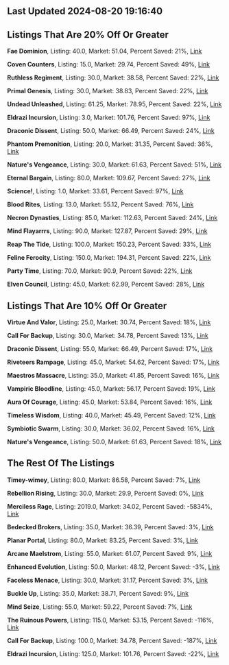 ## Last Updated 2024-08-20 19:16:40

## Listings That Are 20% Off Or Greater

**Fae Dominion**, Listing: 40.0, Market: 51.04, Percent Saved: 21%, [Link](https://www.facebook.com/marketplace/item/3612379935677891/?ref=search&referral_code=null&referral_story_type=post&tracking=browse_serp%3A85dee8fe-85fc-442c-bc00-387066b3627b&__tn__=!%3AD)

**Coven Counters**, Listing: 15.0, Market: 29.74, Percent Saved: 49%, [Link](https://www.facebook.com/marketplace/item/3612379935677891/?ref=search&referral_code=null&referral_story_type=post&tracking=browse_serp%3A85dee8fe-85fc-442c-bc00-387066b3627b&__tn__=!%3AD)

**Ruthless Regiment**, Listing: 30.0, Market: 38.58, Percent Saved: 22%, [Link](https://www.facebook.com/marketplace/item/1232156954639789/?ref=search&referral_code=null&referral_story_type=post&tracking=browse_serp%3A85dee8fe-85fc-442c-bc00-387066b3627b&__tn__=!%3AD)

**Primal Genesis**, Listing: 30.0, Market: 38.83, Percent Saved: 22%, [Link](https://www.facebook.com/marketplace/item/1232156954639789/?ref=search&referral_code=null&referral_story_type=post&tracking=browse_serp%3A85dee8fe-85fc-442c-bc00-387066b3627b&__tn__=!%3AD)

**Undead Unleashed**, Listing: 61.25, Market: 78.95, Percent Saved: 22%, [Link](https://www.facebook.com/marketplace/item/787542843500253/?ref=search&referral_code=null&referral_story_type=post&tracking=browse_serp%3A85dee8fe-85fc-442c-bc00-387066b3627b&__tn__=!%3AD)

**Eldrazi Incursion**, Listing: 3.0, Market: 101.76, Percent Saved: 97%, [Link](https://www.facebook.com/marketplace/item/1245071939804815/?ref=search&referral_code=null&referral_story_type=post&tracking=browse_serp%3A85dee8fe-85fc-442c-bc00-387066b3627b&__tn__=!%3AD)

**Draconic Dissent**, Listing: 50.0, Market: 66.49, Percent Saved: 24%, [Link](https://www.facebook.com/marketplace/item/1438009593644289/?ref=search&referral_code=null&referral_story_type=post&tracking=browse_serp%3A85dee8fe-85fc-442c-bc00-387066b3627b&__tn__=!%3AD)

**Phantom Premonition**, Listing: 20.0, Market: 31.35, Percent Saved: 36%, [Link](https://www.facebook.com/marketplace/item/1438009593644289/?ref=search&referral_code=null&referral_story_type=post&tracking=browse_serp%3A85dee8fe-85fc-442c-bc00-387066b3627b&__tn__=!%3AD)

**Nature's Vengeance**, Listing: 30.0, Market: 61.63, Percent Saved: 51%, [Link](https://www.facebook.com/marketplace/item/1438009593644289/?ref=search&referral_code=null&referral_story_type=post&tracking=browse_serp%3A85dee8fe-85fc-442c-bc00-387066b3627b&__tn__=!%3AD)

**Eternal Bargain**, Listing: 80.0, Market: 109.67, Percent Saved: 27%, [Link](https://www.facebook.com/marketplace/item/1438009593644289/?ref=search&referral_code=null&referral_story_type=post&tracking=browse_serp%3A85dee8fe-85fc-442c-bc00-387066b3627b&__tn__=!%3AD)

**Science!**, Listing: 1.0, Market: 33.61, Percent Saved: 97%, [Link](https://www.facebook.com/marketplace/item/470261098958766/?ref=search&referral_code=null&referral_story_type=post&tracking=browse_serp%3A85dee8fe-85fc-442c-bc00-387066b3627b&__tn__=!%3AD)

**Blood Rites**, Listing: 13.0, Market: 55.12, Percent Saved: 76%, [Link](https://www.facebook.com/marketplace/item/470261098958766/?ref=search&referral_code=null&referral_story_type=post&tracking=browse_serp%3A85dee8fe-85fc-442c-bc00-387066b3627b&__tn__=!%3AD)

**Necron Dynasties**, Listing: 85.0, Market: 112.63, Percent Saved: 24%, [Link](https://www.facebook.com/marketplace/item/880087800667033/?ref=search&referral_code=null&referral_story_type=post&tracking=browse_serp%3A85dee8fe-85fc-442c-bc00-387066b3627b&__tn__=!%3AD)

**Mind Flayarrrs**, Listing: 90.0, Market: 127.87, Percent Saved: 29%, [Link](https://www.facebook.com/marketplace/item/452255377591666/?ref=search&referral_code=null&referral_story_type=post&tracking=browse_serp%3A85dee8fe-85fc-442c-bc00-387066b3627b&__tn__=!%3AD)

**Reap The Tide**, Listing: 100.0, Market: 150.23, Percent Saved: 33%, [Link](https://www.facebook.com/marketplace/item/452255377591666/?ref=search&referral_code=null&referral_story_type=post&tracking=browse_serp%3A85dee8fe-85fc-442c-bc00-387066b3627b&__tn__=!%3AD)

**Feline Ferocity**, Listing: 150.0, Market: 194.31, Percent Saved: 22%, [Link](https://www.facebook.com/marketplace/item/493075723462903/?ref=search&referral_code=null&referral_story_type=post&tracking=browse_serp%3A85dee8fe-85fc-442c-bc00-387066b3627b&__tn__=!%3AD)

**Party Time**, Listing: 70.0, Market: 90.9, Percent Saved: 22%, [Link](https://www.facebook.com/marketplace/item/1898756223923181/?ref=search&referral_code=null&referral_story_type=post&tracking=browse_serp%3A85dee8fe-85fc-442c-bc00-387066b3627b&__tn__=!%3AD)

**Elven Council**, Listing: 45.0, Market: 62.99, Percent Saved: 28%, [Link](https://www.facebook.com/marketplace/item/1349442892439913/?ref=search&referral_code=null&referral_story_type=post&tracking=browse_serp%3A85dee8fe-85fc-442c-bc00-387066b3627b&__tn__=!%3AD)

## Listings That Are 10% Off Or Greater

**Virtue And Valor**, Listing: 25.0, Market: 30.74, Percent Saved: 18%, [Link](https://www.facebook.com/marketplace/item/3612379935677891/?ref=search&referral_code=null&referral_story_type=post&tracking=browse_serp%3A85dee8fe-85fc-442c-bc00-387066b3627b&__tn__=!%3AD)

**Call For Backup**, Listing: 30.0, Market: 34.78, Percent Saved: 13%, [Link](https://www.facebook.com/marketplace/item/3612379935677891/?ref=search&referral_code=null&referral_story_type=post&tracking=browse_serp%3A85dee8fe-85fc-442c-bc00-387066b3627b&__tn__=!%3AD)

**Draconic Dissent**, Listing: 55.0, Market: 66.49, Percent Saved: 17%, [Link](https://www.facebook.com/marketplace/item/1232156954639789/?ref=search&referral_code=null&referral_story_type=post&tracking=browse_serp%3A85dee8fe-85fc-442c-bc00-387066b3627b&__tn__=!%3AD)

**Riveteers Rampage**, Listing: 45.0, Market: 54.62, Percent Saved: 17%, [Link](https://www.facebook.com/marketplace/item/1232156954639789/?ref=search&referral_code=null&referral_story_type=post&tracking=browse_serp%3A85dee8fe-85fc-442c-bc00-387066b3627b&__tn__=!%3AD)

**Maestros Massacre**, Listing: 35.0, Market: 41.85, Percent Saved: 16%, [Link](https://www.facebook.com/marketplace/item/1232156954639789/?ref=search&referral_code=null&referral_story_type=post&tracking=browse_serp%3A85dee8fe-85fc-442c-bc00-387066b3627b&__tn__=!%3AD)

**Vampiric Bloodline**, Listing: 45.0, Market: 56.17, Percent Saved: 19%, [Link](https://www.facebook.com/marketplace/item/1232156954639789/?ref=search&referral_code=null&referral_story_type=post&tracking=browse_serp%3A85dee8fe-85fc-442c-bc00-387066b3627b&__tn__=!%3AD)

**Aura Of Courage**, Listing: 45.0, Market: 53.84, Percent Saved: 16%, [Link](https://www.facebook.com/marketplace/item/1232156954639789/?ref=search&referral_code=null&referral_story_type=post&tracking=browse_serp%3A85dee8fe-85fc-442c-bc00-387066b3627b&__tn__=!%3AD)

**Timeless Wisdom**, Listing: 40.0, Market: 45.49, Percent Saved: 12%, [Link](https://www.facebook.com/marketplace/item/1232156954639789/?ref=search&referral_code=null&referral_story_type=post&tracking=browse_serp%3A85dee8fe-85fc-442c-bc00-387066b3627b&__tn__=!%3AD)

**Symbiotic Swarm**, Listing: 30.0, Market: 36.02, Percent Saved: 16%, [Link](https://www.facebook.com/marketplace/item/1438009593644289/?ref=search&referral_code=null&referral_story_type=post&tracking=browse_serp%3A85dee8fe-85fc-442c-bc00-387066b3627b&__tn__=!%3AD)

**Nature's Vengeance**, Listing: 50.0, Market: 61.63, Percent Saved: 18%, [Link](https://www.facebook.com/marketplace/item/452255377591666/?ref=search&referral_code=null&referral_story_type=post&tracking=browse_serp%3A85dee8fe-85fc-442c-bc00-387066b3627b&__tn__=!%3AD)

## The Rest Of The Listings
**Timey-wimey**, Listing: 80.0, Market: 86.58, Percent Saved: 7%, [Link](https://www.facebook.com/marketplace/item/3612379935677891/?ref=search&referral_code=null&referral_story_type=post&tracking=browse_serp%3A85dee8fe-85fc-442c-bc00-387066b3627b&__tn__=!%3AD)

**Rebellion Rising**, Listing: 30.0, Market: 29.9, Percent Saved: 0%, [Link](https://www.facebook.com/marketplace/item/3612379935677891/?ref=search&referral_code=null&referral_story_type=post&tracking=browse_serp%3A85dee8fe-85fc-442c-bc00-387066b3627b&__tn__=!%3AD)

**Merciless Rage**, Listing: 2019.0, Market: 34.02, Percent Saved: -5834%, [Link](https://www.facebook.com/marketplace/item/3612379935677891/?ref=search&referral_code=null&referral_story_type=post&tracking=browse_serp%3A85dee8fe-85fc-442c-bc00-387066b3627b&__tn__=!%3AD)

**Bedecked Brokers**, Listing: 35.0, Market: 36.39, Percent Saved: 3%, [Link](https://www.facebook.com/marketplace/item/1232156954639789/?ref=search&referral_code=null&referral_story_type=post&tracking=browse_serp%3A85dee8fe-85fc-442c-bc00-387066b3627b&__tn__=!%3AD)

**Planar Portal**, Listing: 80.0, Market: 83.25, Percent Saved: 3%, [Link](https://www.facebook.com/marketplace/item/1232156954639789/?ref=search&referral_code=null&referral_story_type=post&tracking=browse_serp%3A85dee8fe-85fc-442c-bc00-387066b3627b&__tn__=!%3AD)

**Arcane Maelstrom**, Listing: 55.0, Market: 61.07, Percent Saved: 9%, [Link](https://www.facebook.com/marketplace/item/1232156954639789/?ref=search&referral_code=null&referral_story_type=post&tracking=browse_serp%3A85dee8fe-85fc-442c-bc00-387066b3627b&__tn__=!%3AD)

**Enhanced Evolution**, Listing: 50.0, Market: 48.12, Percent Saved: -3%, [Link](https://www.facebook.com/marketplace/item/1232156954639789/?ref=search&referral_code=null&referral_story_type=post&tracking=browse_serp%3A85dee8fe-85fc-442c-bc00-387066b3627b&__tn__=!%3AD)

**Faceless Menace**, Listing: 30.0, Market: 31.17, Percent Saved: 3%, [Link](https://www.facebook.com/marketplace/item/1232156954639789/?ref=search&referral_code=null&referral_story_type=post&tracking=browse_serp%3A85dee8fe-85fc-442c-bc00-387066b3627b&__tn__=!%3AD)

**Buckle Up**, Listing: 35.0, Market: 38.71, Percent Saved: 9%, [Link](https://www.facebook.com/marketplace/item/1438009593644289/?ref=search&referral_code=null&referral_story_type=post&tracking=browse_serp%3A85dee8fe-85fc-442c-bc00-387066b3627b&__tn__=!%3AD)

**Mind Seize**, Listing: 55.0, Market: 59.22, Percent Saved: 7%, [Link](https://www.facebook.com/marketplace/item/1438009593644289/?ref=search&referral_code=null&referral_story_type=post&tracking=browse_serp%3A85dee8fe-85fc-442c-bc00-387066b3627b&__tn__=!%3AD)

**The Ruinous Powers**, Listing: 115.0, Market: 53.15, Percent Saved: -116%, [Link](https://www.facebook.com/marketplace/item/452255377591666/?ref=search&referral_code=null&referral_story_type=post&tracking=browse_serp%3A85dee8fe-85fc-442c-bc00-387066b3627b&__tn__=!%3AD)

**Call For Backup**, Listing: 100.0, Market: 34.78, Percent Saved: -187%, [Link](https://www.facebook.com/marketplace/item/1230822161702669/?ref=search&referral_code=null&referral_story_type=post&tracking=browse_serp%3A85dee8fe-85fc-442c-bc00-387066b3627b&__tn__=!%3AD)

**Eldrazi Incursion**, Listing: 125.0, Market: 101.76, Percent Saved: -22%, [Link](https://www.facebook.com/marketplace/item/1538268436721975/?ref=search&referral_code=null&referral_story_type=post&tracking=browse_serp%3A85dee8fe-85fc-442c-bc00-387066b3627b&__tn__=!%3AD)

